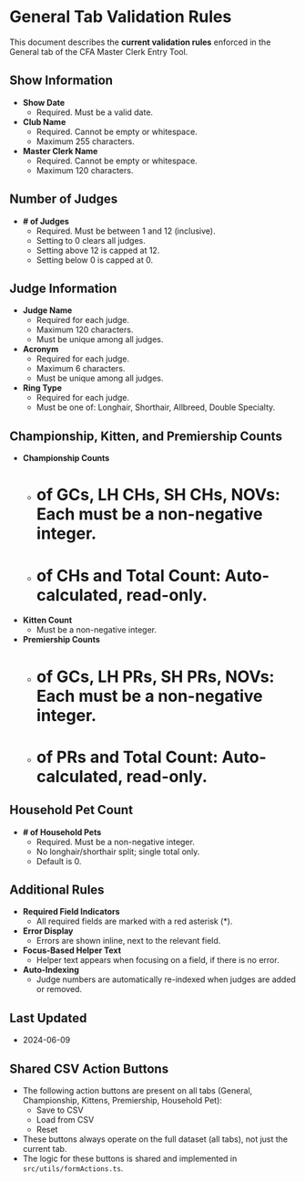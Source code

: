 # General Tab Validation Rules

This document describes the **current validation rules** enforced in the General tab of the CFA Master Clerk Entry Tool.

## Show Information
- **Show Date**
  - Required. Must be a valid date.
- **Club Name**
  - Required. Cannot be empty or whitespace.
  - Maximum 255 characters.
- **Master Clerk Name**
  - Required. Cannot be empty or whitespace.
  - Maximum 120 characters.

## Number of Judges
- **# of Judges**
  - Required. Must be between 1 and 12 (inclusive).
  - Setting to 0 clears all judges.
  - Setting above 12 is capped at 12.
  - Setting below 0 is capped at 0.

## Judge Information
- **Judge Name**
  - Required for each judge.
  - Maximum 120 characters.
  - Must be unique among all judges.
- **Acronym**
  - Required for each judge.
  - Maximum 6 characters.
  - Must be unique among all judges.
- **Ring Type**
  - Required for each judge.
  - Must be one of: Longhair, Shorthair, Allbreed, Double Specialty.

## Championship, Kitten, and Premiership Counts
- **Championship Counts**
  - # of GCs, LH CHs, SH CHs, NOVs: Each must be a non-negative integer.
  - # of CHs and Total Count: Auto-calculated, read-only.
- **Kitten Count**
  - Must be a non-negative integer.
- **Premiership Counts**
  - # of GCs, LH PRs, SH PRs, NOVs: Each must be a non-negative integer.
  - # of PRs and Total Count: Auto-calculated, read-only.

## Household Pet Count
- **# of Household Pets**
  - Required. Must be a non-negative integer.
  - No longhair/shorthair split; single total only.
  - Default is 0.

## Additional Rules
- **Required Field Indicators**
  - All required fields are marked with a red asterisk (*).
- **Error Display**
  - Errors are shown inline, next to the relevant field.
- **Focus-Based Helper Text**
  - Helper text appears when focusing on a field, if there is no error.
- **Auto-Indexing**
  - Judge numbers are automatically re-indexed when judges are added or removed.

## Last Updated
- 2024-06-09

## Shared CSV Action Buttons

- The following action buttons are present on all tabs (General, Championship, Kittens, Premiership, Household Pet):
  - Save to CSV
  - Load from CSV
  - Reset
- These buttons always operate on the full dataset (all tabs), not just the current tab.
- The logic for these buttons is shared and implemented in `src/utils/formActions.ts`. 